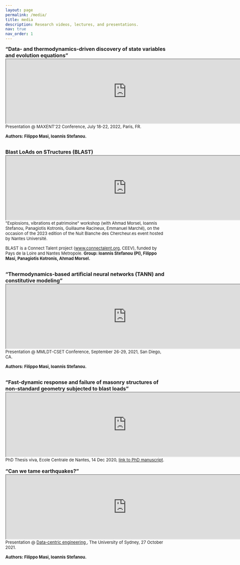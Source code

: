 ```yaml
---
layout: page
permalink: /media/
title: media
description: Research videos, lectures, and presentations.
nav: true
nav_order: 1
---
```

<!-- _pages/publications.md -->
<div><font size="+0"><b>“Data- and thermodynamics-driven discovery of state variables and evolution equations”</b></font></div>
  <iframe
  width=750 height=200
  src="https://youtube.com/embed/AwKLnI1oBKw"
  allowfullscreen="allowfullscreen"
          mozallowfullscreen="mozallowfullscreen"
          msallowfullscreen="msallowfullscreen"
          oallowfullscreen="oallowfullscreen"
          webkitallowfullscreen="webkitallowfullscreen"></iframe>


  <div><font size="-1"> Presentation @ MAXENT'22 Conference, July 18-22, 2022, Paris, FR.

  <b>Authors: Filippo Masi, Ioannis Stefanou.</b></font></div>

  <br>

<div><font size="+0"><b>Blast LoAds on STructures (BLAST)</b></font></div>

<iframe
width=750 height=200
src="https://www.youtube.com/embed/ElW6LhsOWXg"
allowfullscreen="allowfullscreen"
        mozallowfullscreen="mozallowfullscreen"
        msallowfullscreen="msallowfullscreen"
        oallowfullscreen="oallowfullscreen"
        webkitallowfullscreen="webkitallowfullscreen">
</iframe>

<div><font size="-1"> "Explosions, vibrations et patrimoine" workshop (with Ahmad Morsel, Ioannis Stefanou, Panagiotis
Kotronis, Guillaume Racineux, Emmanuel Marché), on the occasion of the 2023 edition of the Nuit Blanche des
Chercheur.es event hosted by Nantes Université.

BLAST is a Connect Talent project (www.connectalent.org, CEEV), funded by Pays de la Loire and Nantes Metropole. <b>Group: Ioannis Stefanou (PI), Filippo Masi, Panagiotis Kotronis, Ahmad Morsel.</b></font></div>

<br>

<div><font size="+0"><b>“Thermodynamics-based artificial neural networks (TANN) and constitutive modeling”</b></font></div>
  <iframe
  width=750 height=200
  src="https://www.youtube.com/embed/p6UJ03P6LUY"
  allowfullscreen="allowfullscreen"
          mozallowfullscreen="mozallowfullscreen"
          msallowfullscreen="msallowfullscreen"
          oallowfullscreen="oallowfullscreen"
          webkitallowfullscreen="webkitallowfullscreen"></iframe>


  <div><font size="-1"> Presentation @ MMLDT-CSET Conference, September 26-29, 2021, San Diego, CA.

  <b>Authors: Filippo Masi, Ioannis Stefanou.</b></font></div>

  <br>


  <div><font size="+0"><b>“Fast-dynamic response and failure of masonry structures of non-standard geometry subjected to blast
loads”</b></font></div>

  <iframe
  width=750 height=200
  src="https://www.youtube.com/embed/9EzR6C18zWk"
  allowfullscreen="allowfullscreen"
          mozallowfullscreen="mozallowfullscreen"
          msallowfullscreen="msallowfullscreen"
          oallowfullscreen="oallowfullscreen"
          webkitallowfullscreen="webkitallowfullscreen">
  </iframe>

  <div><font size="-1">  PhD Thesis viva, Ecole Centrale de Nantes, 14 Dec 2020, <a href="https://theses.hal.science/tel-03217357">link to PhD manuscript</a>.</font></div>
<br>

  <div><font size="+0"><b>“Can we tame earthquakes?”</b></font></div>

  <iframe
  width=750 height=200
  src="https://www.youtube.com/embed/Za5t8LVWl-Q"
  allowfullscreen="allowfullscreen"
          mozallowfullscreen="mozallowfullscreen"
          msallowfullscreen="msallowfullscreen"
          oallowfullscreen="oallowfullscreen"
          webkitallowfullscreen="webkitallowfullscreen">
  </iframe>

  <div><font size="-1"> Presentation @ <a href="https://dsi.sydney.edu.au/data-centric-engineering/"> Data-centric engineering </a>, The University of Sydney, 27 October 2021.

  <b>Authors: Filippo Masi, Ioannis Stefanou.</b></font></div>
